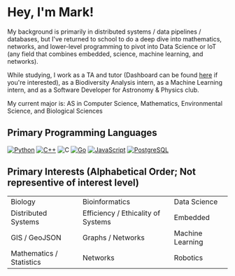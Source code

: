 # Hey, I'm Mark!

My background is primarily in distributed systems / data pipelines / databases, but I've returned to school to do a deep dive into mathematics, networks, and lower-level programming to pivot into Data Science or IoT (any field that combines embedded, science, machine learning, and networks).

While studying, I work as a TA and tutor (Dashboard can be found [here](https://de-mark.github.io/tutoring_dashboard/) if you're interested), as a Biodiversity Analysis intern, as a Machine Learning intern, and as a Software Developer for Astronomy & Physics club.

My current major is: AS in Computer Science, Mathematics, Environmental Science, and Biological Sciences

## Primary Programming Languages

[![Python]](https://www.python.org "Python")
[![C++]](https://en.wikipedia.org/wiki/C%2B%2B "C++")
![C](https://img.shields.io/badge/c-%2300599C.svg?style=for-the-badge&logo=c&logoColor=white)
[![Go]](https://golang.org "Go")
[![JavaScript]](https://en.wikipedia.org/wiki/JavaScript "JavaScript")
[![PostgreSQL]](https://www.postgresql.org "PostgreSQL")

## Primary Interests (Alphabetical Order; Not representive of interest level)

<table>
  <tr>
    <td>Biology</td>
    <td>Bioinformatics</td>
    <td>Data Science</td>
  </tr>
  <tr>
    <td>Distributed Systems</td>
    <td>Efficiency / Ethicality of Systems</td>
    <td>Embedded</td>
  </tr>
  <tr>
    <td>GIS / GeoJSON</td>
    <td>Graphs / Networks</td>
    <td>Machine Learning</td>
  </tr>
  <tr>
    <td>Mathematics / Statistics</td>
    <td>Networks</td>
    <td>Robotics</td>
  </tr>
</table>


[Python]: https://img.shields.io/badge/Python-3776AB?style=for-the-badge&labelColor=FFD43B&logoColor=3776AB&logo=python
[C++]: https://img.shields.io/badge/C++-00599C?style=for-the-badge&labelColor=01427d&logoColor=6295cb&logo=cplusplus
[Go]: https://img.shields.io/badge/Go-00ADD8?style=for-the-badge&labelColor=7fd5eb&logoColor=00ADD8&logo=go
[JavaScript]: https://img.shields.io/badge/JavaScript-F7DF1E?style=for-the-badge&labelColor=ffffff&logoColor=F7DF1E&logo=javascript
[PostgreSQL]: https://img.shields.io/badge/PostgreSQL-4169E1?style=for-the-badge&labelColor=ffffff&logoColor=4169E1&logo=postgresql
